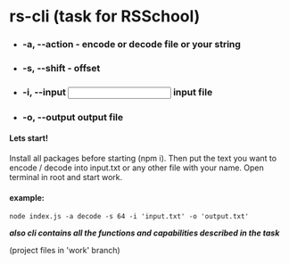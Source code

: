 # rs-cli (task for RSSchool)

- ### -a, --action <action> - encode or decode file or your string
- ### -s, --shift <shift> - offset
- ### -i, --input <input> input file
- ### -o, --output <output> output file

#### Lets start!
Install all packages before starting (npm i).
Then put the text you want to encode / decode into input.txt or any other file with your name.
Open terminal in root and start work.

#### example:
    node index.js -a decode -s 64 -i 'input.txt' -o 'output.txt'

***also cli contains all the functions and capabilities described in the task***

(project files in 'work' branch)
